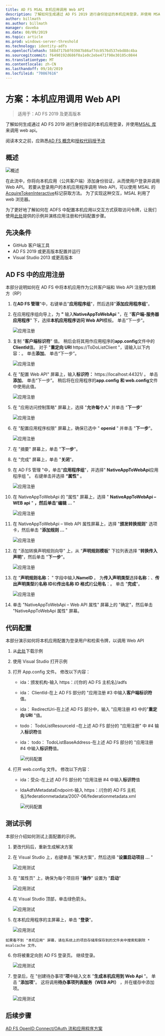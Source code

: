 ```yaml
---
title: AD FS MSAL 本机应用调用 Web API
description: 了解如何生成通过 AD FS 2019 进行身份验证的本机应用登录，并使用 MSAL 库来调用 web Api。
author: billmath
ms.author: billmath
manager: daveba
ms.date: 08/09/2019
ms.topic: article
ms.prod: windows-server-threshold
ms.technology: identity-adfs
ms.openlocfilehash: 588d717b8f03987b86af7dc0576d537ebd88c4ba
ms.sourcegitcommit: f6490192d686f0a1e0c2ebe471f98e30105c0844
ms.translationtype: MT
ms.contentlocale: zh-CN
ms.lasthandoff: 09/10/2019
ms.locfileid: "70867616"
---
```

# <a name="scenario-native-app-calling-web-api"></a>方案：本机应用调用 Web API 
>适用于：AD FS 2019 及更高版本 
 
了解如何生成通过 AD FS 2019 进行身份验证的本机应用登录，并使用[MSAL 库](https://github.com/AzureAD/microsoft-authentication-library-for-dotnet/wiki)来调用 web api。  
 
阅读本文之前，应熟悉[AD FS 概念](../ad-fs-openid-connect-oauth-concepts.md)和[授权代码授予流](../../overview/ad-fs-openid-connect-oauth-flows-scenarios.md#authorization-code-grant-flow)
 
## <a name="overview"></a>概述 
 
 ![概述](media/adfs-msal-native-app-web-api/native1.png)

在此流中，你将向本机应用（公共客户端）添加身份验证，从而使用户登录并调用 Web API。 若要从登录用户的本机应用程序调用 Web API，可以使用 MSAL 的[AcquireTokenInteractive](https://docs.microsoft.com/en-us/dotnet/api/microsoft.identity.client.ipublicclientapplication.acquiretokeninteractive?view=azure-dotnet#Microsoft_Identity_Client_IPublicClientApplication_AcquireTokenInteractive_System_Collections_Generic_IEnumerable_System_String__)标记获取方法。 为了实现这种交互，MSAL 利用了 web 浏览器。 

 
为了更好地了解如何在 ADFS 中配置本机应用以交互方式获取访问令牌，让我们使用[此处](https://github.com/microsoft/adfs-sample-msal-dotnet-native-to-webapi)提供的示例并演练应用注册和代码配置步骤。  
 

## <a name="pre-requisites"></a>先决条件 


- GitHub 客户端工具 
- AD FS 2019 或更高版本配置并运行 
- Visual Studio 2013 或更高版本 
 

## <a name="app-registration-in-ad-fs"></a>AD FS 中的应用注册 
本部分说明如何在 AD FS 中将本机应用作为公共客户端和 Web API 注册为信赖方（RP） 

  1. 在**AD FS 管理**"中，右键单击"**应用程序组**"，然后选择"**添加应用程序组**"。   
  
  2. 在应用程序组向导上，为 **"** 输入**NativeAppToWebApi** "，在 "**客户端-服务器应用程序**" 下，选择**本机应用程序访问 Web API**模板。 单击“下一步”。  
  
      ![应用注册](media/adfs-msal-native-app-web-api/native2.png)  

  3. 复制 "**客户端标识符**" 值。 稍后会将其用作应用程序的**app.config**文件中的**ClientId**值。 对于 "**重定向 URI** https://ToDoListClient "，请输入以下内容：。 单击**添加**。 单击“下一步”。  
 
     ![应用注册](media/adfs-msal-native-app-web-api/native3.png) 

  4. 在 "配置 Web API" 屏幕上，输入**标识符：** https://localhost:44321/ 。 单击**添加**。 单击“下一步”。 稍后将在应用程序的**app.config** **和 web.config**文件中使用此值。
 
     ![应用注册](media/adfs-msal-native-app-web-api/native4.png)   
  
  5. 在 "应用访问控制策略" 屏幕上，选择 "**允许每个人**" 并单击 "**下一步**" 
  
     ![应用注册](media/adfs-msal-native-app-web-api/native5.png)   
  
  6. 在 "配置应用程序权限" 屏幕上，确保已选中 " **openid** " 并单击 "**下一步**"。  
     
     ![应用注册](media/adfs-msal-native-app-web-api/native6.png) 

  7. 在 "摘要" 屏幕上，单击 "**下一步**"。
  
  8. 在 "完成" 屏幕上，单击 "**关闭**"。 
  
  9. 在 AD FS 管理 "中，单击"**应用程序组**"，并选择" **NativeAppToWebApi**应用程序组 "。 右键单击并选择 **“属性”** 。
  
      ![应用注册](media/adfs-msal-native-app-web-api/native7.png)

  10. 在 NativeAppToWebApi 的 "属性" 屏幕上，选择 " **NativeAppToWebApi – WEB api** " **，然后单击**"**编辑 ...** " 
  
      ![应用注册](media/adfs-msal-native-app-web-api/native8.png) 

  11. 在 NativeAppToWebApi – Web API 属性屏幕上，选择 "**颁发转换规则**" 选项卡，然后单击 "**添加规则 ...** " 
  
      ![应用注册](media/adfs-msal-native-app-web-api/native9.png) 

  12. 在 "添加转换声明规则向导" 上，从 "**声明规则模板**" 下拉列表选择 "**转换传入声明**"，然后单击 "**下一步**"。  
  
      ![应用注册](media/adfs-msal-native-app-web-api/native10.png) 

  13. 在 "**声明规则名称：** " 字段中输入**NameID** 。 为**传入声明类型**选择**名称**：、**传出声明类型**的**名称 ID**和**传出名称 ID 格式**的**公用名**：。 单击 "**完成**"。
  
      ![应用注册](media/adfs-msal-native-app-web-api/native11.png) 

  14. 单击 "NativeAppToWebApi – Web API 属性" 屏幕上的 "确定"，然后单击 "NativeAppToWebApi 属性" 屏幕。  
 
## <a name="code-configuration"></a>代码配置 
本部分演示如何将本机应用配置为登录用户和检索令牌，以调用 Web API 

1. 从[此处](https://github.com/microsoft/adfs-sample-msal-dotnet-native-to-webapi)下载示例 

2. 使用 Visual Studio 打开示例 

3. 打开 App.config 文件。 修改以下内容： 
   - ida：颁发机构-输入 https：//[你的 AD FS 主机名]/adfs
   - ida： ClientId-在上 AD FS 部分的 "应用注册 #3 中输入**客户端标识符**值。 
   - ida： RedirectUri-在上述 AD FS 部分中，输入 "应用注册 #3 中的"**重定向 URI** "值。
   - todo： TodoListResourceId –在上述 AD FS 部分的 "应用注册" 中 #4 输入**标识符**值 
   - ida： todo： TodoListBaseAddress-在上述 AD FS 部分的 "应用注册 #4 中输入**标识符**值。 
 
     ![代码配置](media/adfs-msal-native-app-web-api/native12.png)

 4. 打开 web.config 文件。 修改以下内容： 
    - ida：受众-在上述 AD FS 部分的 "应用注册 #4 中输入**标识符**值 
    - IdaAdfsMetadataEndpoint-输入 https：//[你的 AD FS 主机名]/federationmetadata/2007-06/federationmetadata.xml 
    
      ![代码配置](media/adfs-msal-native-app-web-api/native13.png)
 
  
## <a name="test-the-sample"></a>测试示例 
本部分介绍如何测试上面配置的示例。 

  1. 更改代码后，重新生成解决方案 
 
  2. 在 Visual Studio 上，右键单击 "解决方案"，然后选择 "**设置启动项目 ...** "  
 
     ![应用测试](media/adfs-msal-native-app-web-api/native14.png)

  3. 在 "属性页" 上，确保为每个项目将 "**操作**" 设置为 "**启动**" 
      
     ![应用测试](media/adfs-msal-native-app-web-api/native15.png)

  4. 在 Visual Studio 顶部，单击绿色箭头。  
 
     ![应用测试](media/adfs-msal-native-app-web-api/native16.png)

  5. 在本机应用程序的主屏幕上，单击 "**登录**"。  
  
     ![应用测试](media/adfs-msal-native-app-web-api/native17.png)

    如果看不到 "本机应用" 屏幕，请在系统上的项目存储库保存到的文件夹中搜索和删除 * msalcache 文件。 

  6. 你将被重定向到 AD FS 登录页。 继续登录。 
  
      ![应用测试](media/adfs-msal-native-app-web-api/native18.png)

  7. 登录后，在 "创建待办事项"**项**中输入文本 "**生成本机应用到 Web Api** "。 单击 "**添加项**"。  这将调用**待办事项列表服务（WEB API）** ，并在缓存中添加项。 
    
       ![应用测试](media/adfs-msal-native-app-web-api/native19.png)
 
## <a name="next-steps"></a>后续步骤
[AD FS OpenID Connect/OAuth 流和应用程序方案](../../overview/ad-fs-openid-connect-oauth-flows-scenarios.md)
 